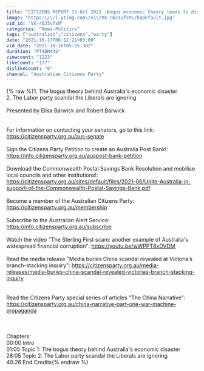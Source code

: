 ```yaml
---
title: "CITIZENS REPORT 15 Oct 2021 -Bogus economic theory leads to disaster \/ Liberals ignore Labor scandal"
image: "https:\/\/i.ytimg.com\/vi\/VX-r6J3vfsM\/hqdefault.jpg"
vid_id: "VX-r6J3vfsM"
categories: "News-Politics"
tags: ["australian","citizens","party"]
date: "2021-10-17T06:12:21+03:00"
vid_date: "2021-10-16T05:55:38Z"
duration: "PT40M44S"
viewcount: "1123"
likeCount: "177"
dislikeCount: "6"
channel: "Australian Citizens Party"
---
```

{% raw %}1. The bogus theory behind Australia's economic disaster<br />2. The Labor party scandal the Liberals are ignoring<br /><br />Presented by Elisa Barwick and Robert Barwick<br /><br /><br />For information on contacting your senators, go to this link: <a rel="nofollow" target="blank" href="https://citizensparty.org.au/aus-senate">https://citizensparty.org.au/aus-senate</a><br /><br />Sign the Citizens Party Petition to create an Australia Post Bank!: <a rel="nofollow" target="blank" href="https://info.citizensparty.org.au/auspost-bank-petition">https://info.citizensparty.org.au/auspost-bank-petition</a><br /><br />Download the Commonwealth Postal Savings Bank Resolution and mobilise local councils and other institutions!: <a rel="nofollow" target="blank" href="https://citizensparty.org.au/sites/default/files/2021-06/Unite-Australia-in-support-of-the-Commonwealth-Postal-Savings-Bank.pdf">https://citizensparty.org.au/sites/default/files/2021-06/Unite-Australia-in-support-of-the-Commonwealth-Postal-Savings-Bank.pdf</a><br /><br />Become a member of the Australian Citizens Party: <a rel="nofollow" target="blank" href="https://citizensparty.org.au/membership">https://citizensparty.org.au/membership</a><br /><br />Subscribe to the Australian Alert Service: <a rel="nofollow" target="blank" href="https://info.citizensparty.org.au/subscribe">https://info.citizensparty.org.au/subscribe</a><br /><br />Watch the video &quot;The Sterling First scam: another example of Australia's widespread financial corruption&quot;: <a rel="nofollow" target="blank" href="https://youtu.be/wWPPT8xDVDM">https://youtu.be/wWPPT8xDVDM</a><br /><br />Read the media release &quot;Media buries China scandal revealed at Victoria’s branch-stacking inquiry&quot;: <a rel="nofollow" target="blank" href="https://citizensparty.org.au/media-releases/media-buries-china-scandal-revealed-victorias-branch-stacking-inquiry">https://citizensparty.org.au/media-releases/media-buries-china-scandal-revealed-victorias-branch-stacking-inquiry</a><br /><br /><br />Read the Citizens Party special series of articles &quot;The China Narrative&quot;: <a rel="nofollow" target="blank" href="https://citizensparty.org.au/china-narrative-part-one-war-machine-propaganda">https://citizensparty.org.au/china-narrative-part-one-war-machine-propaganda</a><br /><br /><br /><br />Chapters:<br />00:00 Intro<br />01:05 Topic 1: The bogus theory behind Australia's economic disaster<br />28:05 Topic 2: The Labor party scandal the Liberals are ignoring<br />40:26 End Credits{% endraw %}
